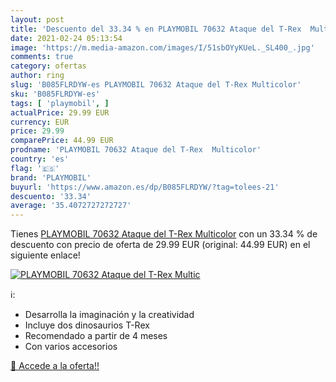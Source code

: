 ```yaml
---
layout: post
title: 'Descuento del 33.34 % en PLAYMOBIL 70632 Ataque del T-Rex  Multic'
date: 2021-02-24 05:13:54
image: 'https://m.media-amazon.com/images/I/51sbOYyKUeL._SL400_.jpg'
comments: true
category: ofertas
author: ring
slug: 'B085FLRDYW-es PLAYMOBIL 70632 Ataque del T-Rex Multicolor'
sku: 'B085FLRDYW-es'
tags: [ 'playmobil', ]
actualPrice: 29.99 EUR
currency: EUR
price: 29.99
comparePrice: 44.99 EUR
prodname: 'PLAYMOBIL 70632 Ataque del T-Rex  Multicolor'
country: 'es'
flag: '🇪🇸'
brand: 'PLAYMOBIL'
buyurl: 'https://www.amazon.es/dp/B085FLRDYW/?tag=tolees-21'
descuento: '33.34'
average: '35.4072727272727'
---
```


Tienes [PLAYMOBIL 70632 Ataque del T-Rex  Multicolor](https://www.amazon.es/dp/B085FLRDYW/?tag=tolees-21) con un 33.34 % de descuento con precio de oferta de 29.99 EUR (original: 44.99 EUR) en el siguiente enlace!

[![PLAYMOBIL 70632 Ataque del T-Rex  Multic](https://m.media-amazon.com/images/I/51sbOYyKUeL._SL400_.jpg)](https://www.amazon.es/dp/B085FLRDYW/?tag=tolees-21)

ℹ️:

- Desarrolla la imaginación y la creatividad
- Incluye dos dinosaurios T-Rex
- Recomendado a partir de 4 meses
- Con varios accesorios

[🛒 Accede a la oferta!!](https://www.amazon.es/dp/B085FLRDYW/?tag=tolees-21)
